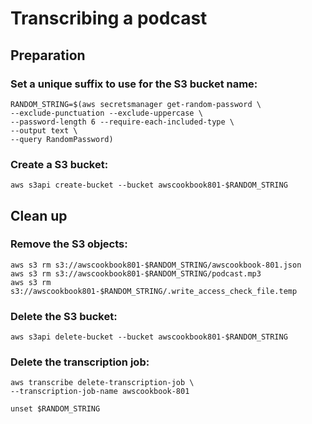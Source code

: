 # Transcribing a podcast
## Preparation
### Set a unique suffix to use for the S3 bucket name:
```
RANDOM_STRING=$(aws secretsmanager get-random-password \
--exclude-punctuation --exclude-uppercase \
--password-length 6 --require-each-included-type \
--output text \
--query RandomPassword)
```

### Create a S3 bucket:

`aws s3api create-bucket --bucket awscookbook801-$RANDOM_STRING`



## Clean up 
### Remove the S3 objects:
``` 
aws s3 rm s3://awscookbook801-$RANDOM_STRING/awscookbook-801.json
aws s3 rm s3://awscookbook801-$RANDOM_STRING/podcast.mp3
aws s3 rm s3://awscookbook801-$RANDOM_STRING/.write_access_check_file.temp
```

### Delete the S3 bucket:

`aws s3api delete-bucket --bucket awscookbook801-$RANDOM_STRING`

### Delete the transcription job:
```
aws transcribe delete-transcription-job \
--transcription-job-name awscookbook-801
```

`unset $RANDOM_STRING`
